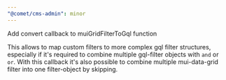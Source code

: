 ```yaml
---
"@comet/cms-admin": minor
---
```


Add convert callback to muiGridFilterToGql function

This allows to map custom filters to more complex gql filter structures, especially if it's required to combine multiple gql-filter objects with `and` or `or`. With this callback it's also possible to combine multiple mui-data-grid filter into one filter-object by skipping.
